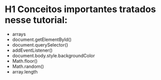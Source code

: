 # H1 Conceitos importantes tratados nesse tutorial:

- arrays
- document.getElementById()
- document.querySelector()
- addEventListener()
- document.body.style.backgroundColor
- Math.floor()
- Math.random()
- array.length